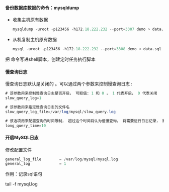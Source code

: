 #### 备份数据库数据的命令：mysqldump

- 收集主机原有数据

  ```python
  mysqldump -uroot -p123456 -h172.18.222.232 --port=3307 demo > data.sql
  ```

- 从机复制主机原有数据

  ```python
  mysql -uroot -p123456 -h172.18.222.232 --port=3308 demo < data.sql
  ```

把 命令写进shell脚本，创建定时任务执行脚本





#### 慢查询日志

慢查询日志默认是关闭的 。可以通过两个参数来控制慢查询日志 :

```sql
# 该参数用来控制慢查询日志是否开启， 可取值: 1 和 0 ， 1 代表开启， 0 代表关闭 
slow_query_log=1

# 该参数用来指定慢查询日志的文件名
slow_query_log_file=/var/log/mysql/slow_query.log

# 该选项用来配置查询的时间限制， 超过这个时间将认为值慢查询， 将需要进行日志记录， 默认10s 
long_query_time=10
```





#### 开启MySQL日志

修改配置文件

```python
general_log_file        = /var/log/mysql/mysql.log
general_log             = 1
```

作用：记录sql语句

tail -f mysql.log

